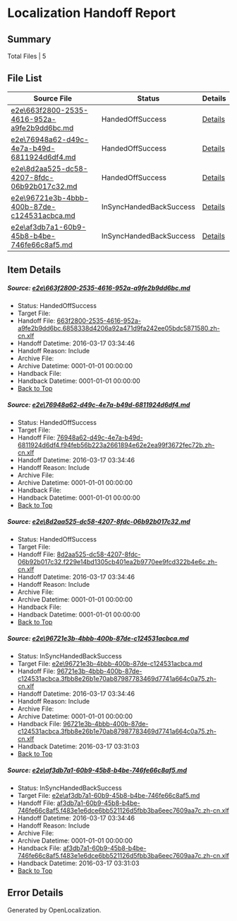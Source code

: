 # <a name='report-top'></a> Localization Handoff Report

## Summary
 Total Files | 5

## File List
 Source File | Status | Details 
 ----------- | ------ | ------- 
 [e2e\663f2800-2535-4616-952a-a9fe2b9dd6bc.md](https://github.com/OpenLocalizationTest/oltest/blob/dc7a299607c86e3d41534c98d7fa2b6d3fd0e755/e2e/663f2800-2535-4616-952a-a9fe2b9dd6bc.md) | HandedOffSuccess | [Details](#87c32f149653021f99a5f7cc58c741e73a6779061)
 [e2e\76948a62-d49c-4e7a-b49d-6811924d6df4.md](https://github.com/OpenLocalizationTest/oltest/blob/7d5565a60da826a742d07bc9c859233495f8d971/e2e/76948a62-d49c-4e7a-b49d-6811924d6df4.md) | HandedOffSuccess | [Details](#b8d238ba4d1ff8a0ac6e348ac39335fd1628b2fe2)
 [e2e\8d2aa525-dc58-4207-8fdc-06b92b017c32.md](https://github.com/OpenLocalizationTest/oltest/blob/71518e85f2a90420ef323f6b2ce320497c48ba3a/e2e/8d2aa525-dc58-4207-8fdc-06b92b017c32.md) | HandedOffSuccess | [Details](#5a536f7061e6f03cf94ffe14062487ff9e74d8503)
 [e2e\96721e3b-4bbb-400b-87de-c124531acbca.md](https://github.com/OpenLocalizationTest/oltest/blob/d13dbbdc6d1ee0e37fce01d94483358e4d0f953e/e2e/96721e3b-4bbb-400b-87de-c124531acbca.md) | InSyncHandedBackSuccess | [Details](#14dd2a6acabebe50bb76bd05bb14644103f2d8604)
 [e2e\af3db7a1-60b9-45b8-b4be-746fe66c8af5.md](https://github.com/OpenLocalizationTest/oltest/blob/70e9314ab376397f21f9fd1ce9313810b27abc39/e2e/af3db7a1-60b9-45b8-b4be-746fe66c8af5.md) | InSyncHandedBackSuccess | [Details](#6d25f88f45b20b581a7dfcbcfd98e3a571e817b45)

## Item Details
##### <a name='87c32f149653021f99a5f7cc58c741e73a6779061'></a> Source: [e2e\663f2800-2535-4616-952a-a9fe2b9dd6bc.md](https://github.com/OpenLocalizationTest/oltest/blob/dc7a299607c86e3d41534c98d7fa2b6d3fd0e755/e2e/663f2800-2535-4616-952a-a9fe2b9dd6bc.md)
* Status: HandedOffSuccess
* Target File: 
* Handoff File: [663f2800-2535-4616-952a-a9fe2b9dd6bc.6858338d4206a92a471d9fa242ee05bdc5871580.zh-cn.xlf](https://github.com/OpenLocalizationTestOrg/olhandoff/blob/2a2a7d040c24ab9461f8cc0636af5e179c874ffd/ol-handoff/OpenLocalizationTestOrg/oltest.zh-cn/xinjiang/mt/663f2800-2535-4616-952a-a9fe2b9dd6bc.6858338d4206a92a471d9fa242ee05bdc5871580.zh-cn.xlf)
* Handoff Datetime: 2016-03-17 03:34:46
* Handoff Reason: Include
* Archive File: 
* Archive Datetime: 0001-01-01 00:00:00
* Handback File: 
* Handback Datetime: 0001-01-01 00:00:00
* [Back to Top](#report-top)

##### <a name='b8d238ba4d1ff8a0ac6e348ac39335fd1628b2fe2'></a> Source: [e2e\76948a62-d49c-4e7a-b49d-6811924d6df4.md](https://github.com/OpenLocalizationTest/oltest/blob/7d5565a60da826a742d07bc9c859233495f8d971/e2e/76948a62-d49c-4e7a-b49d-6811924d6df4.md)
* Status: HandedOffSuccess
* Target File: 
* Handoff File: [76948a62-d49c-4e7a-b49d-6811924d6df4.f94feb56b223a2661894e62e2ea99f3672fec72b.zh-cn.xlf](https://github.com/OpenLocalizationTestOrg/olhandoff/blob/2a2a7d040c24ab9461f8cc0636af5e179c874ffd/ol-handoff/OpenLocalizationTestOrg/oltest.zh-cn/xinjiang/mt/76948a62-d49c-4e7a-b49d-6811924d6df4.f94feb56b223a2661894e62e2ea99f3672fec72b.zh-cn.xlf)
* Handoff Datetime: 2016-03-17 03:34:46
* Handoff Reason: Include
* Archive File: 
* Archive Datetime: 0001-01-01 00:00:00
* Handback File: 
* Handback Datetime: 0001-01-01 00:00:00
* [Back to Top](#report-top)

##### <a name='5a536f7061e6f03cf94ffe14062487ff9e74d8503'></a> Source: [e2e\8d2aa525-dc58-4207-8fdc-06b92b017c32.md](https://github.com/OpenLocalizationTest/oltest/blob/71518e85f2a90420ef323f6b2ce320497c48ba3a/e2e/8d2aa525-dc58-4207-8fdc-06b92b017c32.md)
* Status: HandedOffSuccess
* Target File: 
* Handoff File: [8d2aa525-dc58-4207-8fdc-06b92b017c32.f229e14bd1305cb401ea2b9770ee9fcd322b4e6c.zh-cn.xlf](https://github.com/OpenLocalizationTestOrg/olhandoff/blob/2a2a7d040c24ab9461f8cc0636af5e179c874ffd/ol-handoff/OpenLocalizationTestOrg/oltest.zh-cn/xinjiang/mt/8d2aa525-dc58-4207-8fdc-06b92b017c32.f229e14bd1305cb401ea2b9770ee9fcd322b4e6c.zh-cn.xlf)
* Handoff Datetime: 2016-03-17 03:34:46
* Handoff Reason: Include
* Archive File: 
* Archive Datetime: 0001-01-01 00:00:00
* Handback File: 
* Handback Datetime: 0001-01-01 00:00:00
* [Back to Top](#report-top)

##### <a name='14dd2a6acabebe50bb76bd05bb14644103f2d8604'></a> Source: [e2e\96721e3b-4bbb-400b-87de-c124531acbca.md](https://github.com/OpenLocalizationTest/oltest/blob/d13dbbdc6d1ee0e37fce01d94483358e4d0f953e/e2e/96721e3b-4bbb-400b-87de-c124531acbca.md)
* Status: InSyncHandedBackSuccess
* Target File: [e2e\96721e3b-4bbb-400b-87de-c124531acbca.md](https://github.com/OpenLocalizationTestOrg/oltest.zh-cn/blob/932b9419782b53bfccd01b31a4433a93d437f37b/e2e/96721e3b-4bbb-400b-87de-c124531acbca.md)
* Handoff File: [96721e3b-4bbb-400b-87de-c124531acbca.3fbb8e26b1e70ab87987783469d7741a664c0a75.zh-cn.xlf](https://github.com/OpenLocalizationTestOrg/olhandoff/blob/2a2a7d040c24ab9461f8cc0636af5e179c874ffd/ol-handoff/OpenLocalizationTestOrg/oltest.zh-cn/xinjiang/mt/96721e3b-4bbb-400b-87de-c124531acbca.3fbb8e26b1e70ab87987783469d7741a664c0a75.zh-cn.xlf)
* Handoff Datetime: 2016-03-17 03:34:46
* Handoff Reason: Include
* Archive File: 
* Archive Datetime: 0001-01-01 00:00:00
* Handback File: [96721e3b-4bbb-400b-87de-c124531acbca.3fbb8e26b1e70ab87987783469d7741a664c0a75.zh-cn.xlf](https://github.com/OpenLocalizationTestOrg/olhandback/blob/e8f0078ab6d9f0f01d192468a1e0444ffe586e31/ol-handback/OpenLocalizationTestOrg/oltest.zh-cn/xinjiang/mt/96721e3b-4bbb-400b-87de-c124531acbca.3fbb8e26b1e70ab87987783469d7741a664c0a75.zh-cn.xlf)
* Handback Datetime: 2016-03-17 03:31:03
* [Back to Top](#report-top)

##### <a name='6d25f88f45b20b581a7dfcbcfd98e3a571e817b45'></a> Source: [e2e\af3db7a1-60b9-45b8-b4be-746fe66c8af5.md](https://github.com/OpenLocalizationTest/oltest/blob/70e9314ab376397f21f9fd1ce9313810b27abc39/e2e/af3db7a1-60b9-45b8-b4be-746fe66c8af5.md)
* Status: InSyncHandedBackSuccess
* Target File: [e2e\af3db7a1-60b9-45b8-b4be-746fe66c8af5.md](https://github.com/OpenLocalizationTestOrg/oltest.zh-cn/blob/932b9419782b53bfccd01b31a4433a93d437f37b/e2e/af3db7a1-60b9-45b8-b4be-746fe66c8af5.md)
* Handoff File: [af3db7a1-60b9-45b8-b4be-746fe66c8af5.f483e1e6dce6bb521126d5fbb3ba6eec7609aa7c.zh-cn.xlf](https://github.com/OpenLocalizationTestOrg/olhandoff/blob/2a2a7d040c24ab9461f8cc0636af5e179c874ffd/ol-handoff/OpenLocalizationTestOrg/oltest.zh-cn/xinjiang/mt/af3db7a1-60b9-45b8-b4be-746fe66c8af5.f483e1e6dce6bb521126d5fbb3ba6eec7609aa7c.zh-cn.xlf)
* Handoff Datetime: 2016-03-17 03:34:46
* Handoff Reason: Include
* Archive File: 
* Archive Datetime: 0001-01-01 00:00:00
* Handback File: [af3db7a1-60b9-45b8-b4be-746fe66c8af5.f483e1e6dce6bb521126d5fbb3ba6eec7609aa7c.zh-cn.xlf](https://github.com/OpenLocalizationTestOrg/olhandback/blob/e8f0078ab6d9f0f01d192468a1e0444ffe586e31/ol-handback/OpenLocalizationTestOrg/oltest.zh-cn/xinjiang/mt/af3db7a1-60b9-45b8-b4be-746fe66c8af5.f483e1e6dce6bb521126d5fbb3ba6eec7609aa7c.zh-cn.xlf)
* Handback Datetime: 2016-03-17 03:31:03
* [Back to Top](#report-top)


## Error Details

Generated by OpenLocalization.
